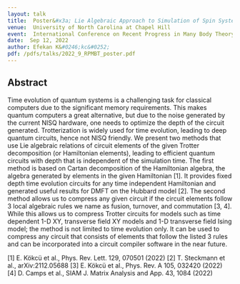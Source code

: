 ```yaml
---
layout: talk
title:  Poster&#x3a; Lie Algebraic Approach to Simulation of Spin Systems via Quantum Computers
venue:  University of North Carolina at Chapel Hill
event:  International Conference on Recent Progress in Many Body Theory XXI
date:  Sep 12, 2022
author: Efekan K&#0246;kc&#0252;
pdf: /pdfs/talks/2022_9_RPMBT_poster.pdf
---
```


## Abstract

Time evolution of quantum systems is a challenging task for classical computers due to the significant memory requirements. This makes quantum computers a great alternative, but due to the noise generated by the current NISQ hardware, one needs to optimize the depth of the circuit generated. Trotterization is widely used for time evolution, leading to deep quantum circuits, hence not NISQ friendly. We present two methods that use Lie algebraic relations of circuit elements of the given Trotter decomposition (or Hamiltonian elements), leading to efficient quantum circuits with depth that is independent of the simulation time. The first method is based on Cartan decomposition of the Hamiltonian algebra, the algebra generated by elements in the given Hamiltonian [1]. It provides fixed depth time evolution circuits for any time independent Hamiltonian and generated useful results for DMFT on the Hubbard model [2]. The second method allows us to compress any given circuit if the circuit elements follow 3 local algebraic rules we name as fusion, turnover, and commutation [3, 4]. While this allows us to compress Trotter circuits for models such as time dependent 1-D XY, transverse field XY models and 1-D transverse field Ising model; the method is not limited to time evolution only. It can be used to compress any circuit that consists of elements that follow the listed 3 rules and can be incorporated into a circuit compiler software in the near future.

[1] E. Kökcü et al., Phys. Rev. Lett. 129, 070501 (2022)
[2] T. Steckmann et al., arXiv:2112.05688
[3] E. Kökcü et al., Phys. Rev. A 105, 032420 (2022)
[4] D. Camps et al., SIAM J. Matrix Analysis and App. 43, 1084 (2022)

